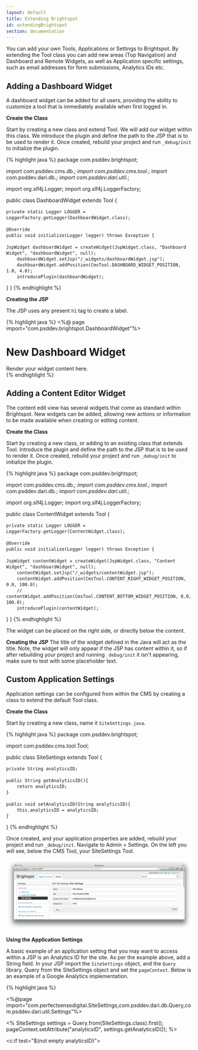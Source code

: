 ```yaml
---
layout: default
title: Extending Brightspot
id: extendingBrightspot
section: documentation
---
```


<div markdown="1" class="span12">

You can add your own Tools, Applications or Settings to Brightspot. By extending the Tool class you can add new areas (Top Navigation) and Dashboard and Remote Widgets, as well as Application specific settings, such as email addresses for form submissions, Analytics IDs etc.


## Adding a Dashboard Widget

A dashboard widget can be added for all users, providing the ability to customize a tool that is immediately available when first logged in.

**Create the Class**

Start by creating a new class and extend Tool. We will add our widget within this class. We introduce the plugin and define the path to the JSP that is to be used to render it. Once created, rebuild your project and run `_debug/init` to initialize the plugin.

<div class="highlight">{% highlight java %}
package com.psddev.brightspot;

import com.psddev.cms.db.*;
import com.psddev.cms.tool.*;
import com.psddev.dari.db.*;
import com.psddev.dari.util.*;

import org.slf4j.Logger;
import org.slf4j.LoggerFactory;

public class DashboardWidget extends Tool {

	private static Logger LOGGER = LoggerFactory.getLogger(DashboardWidget.class);

	@Override
	public void initialize(Logger logger) throws Exception {
	
	JspWidget dashboardWidget = createWidget(JspWidget.class, "Dashboard Widget", "dashboardWidget", null);
    	dashboardWidget.setJsp("/_widgets/dashboardWidget.jsp");
    	dashboardWidget.addPosition(CmsTool.DASHBOARD_WIDGET_POSITION, 1.0, 4.0);
    	introducePlugin(dashboardWidget);

   }
}
{% endhighlight %}</div>

<a id="editor-widget"></a> 
**Creating the JSP**

The JSP uses any present `h1` tag to create a label.

<div class="highlight">{% highlight java %}
<%@ page import="com.psddev.brightspot.DashboardWidget"%>

<div class="widget">
<h1>New Dashboard Widget</h1>
Render your widget content here.
</div>
{% endhighlight %}</div>
	
## Adding a Content Editor Widget

The content edit view has several widgets that come as standard within Brightspot. New widgets can be added, allowing new actions or information to be made available when creating or editing content.

**Create the Class**

Start by creating a new class, or adding to an existing class that extends Tool. Introduce the plugin and define the path to the JSP that is to be used to render it. Once created, rebuild your project and run `_debug/init` to initialize the plugin.

<div class="highlight">{% highlight java %}
package com.psddev.brightspot;

import com.psddev.cms.db.*;
import com.psddev.cms.tool.*;
import com.psddev.dari.db.*;
import com.psddev.dari.util.*;

import org.slf4j.Logger;
import org.slf4j.LoggerFactory;

public class ContentWidget extends Tool {

	private static Logger LOGGER = LoggerFactory.getLogger(ContentWidget.class);

	@Override
	public void initialize(Logger logger) throws Exception {
	
	JspWidget contentWidget = createWidget(JspWidget.class, "Content Widget", "dashboardWidget", null);
    	contentWidget.setJsp("/_widgets/contentWidget.jsp");
    	contentWidget.addPosition(CmsTool.CONTENT_RIGHT_WIDGET_POSITION, 0.0, 100.0);
    	// contentWidget.addPosition(CmsTool.CONTENT_BOTTOM_WIDGET_POSITION, 0.0, 100.0);
    	introducePlugin(contentWidget);

   }
}
{% endhighlight %}</div>
The widget can be placed on the right side, or directly below the content.

**Creating the JSP**
<a id="tool-widget"></a> 
The title of the widget defined in the Java will act as the title. Note, the widget will only appear if the JSP has content within it, so if after rebuilding your project and running `_debug/init` it isn't appearing, make sure to test with some placeholder text.

## Custom Application Settings

Application settings can be configured from within the CMS by creating a class to extend the default Tool class.

**Create the Class**

Start by creating a new class, name it `SiteSettings.java`.

<div class="highlight">{% highlight java %}
package com.psddev.brightspot;

import com.psddev.cms.tool.Tool;

public class SiteSettings extends Tool {

    private String analyticsID;

    public String getAnalyticsID(){
        return analyticsID;
    }
    
    public void setAnalyticsID(String analyticsID){
        this.analyticsID = analyticsID;
    }

}
{% endhighlight %}</div>

Once created, and your application properties are added, rebuild your project and run `_debug/init`. Navigate to Admin > Settings. On the left you will see, below the CMS Tool, your SiteSettings Tool.

![](img/developer/site-settings.png)


**Using the Application Settings**

A basic example of an application setting that you may want to access within a JSP is an Analytics ID for the site. As per the example above, add a String field. In your JSP import the `SiteSettings` object, and the `Query` library. Query from the SiteSettings object and set the `pageContext`. Below is an example of a Google Analytics implementation.


<div class="highlight">{% highlight java %}

<%@page import="com.perfectsensedigital.SiteSettings,com.psddev.dari.db.Query,com.psddev.dari.util.Settings"%>

<%
    SiteSettings settings = Query.from(SiteSettings.class).first();
    pageContext.setAttribute("analyticsID", settings.getAnalyticsID());
%>

<c:if test="${not empty analyticsID}">
    <script type="text/javascript">

          var _gaq = _gaq || [];
          _gaq.push(['_setAccount', '${analyticsID}']);
          _gaq.push(['_trackPageview']);

          (function() {
            var ga = document.createElement('script'); ga.type = 'text/javascript'; ga.async = true;
            ga.src = ('https:' == document.location.protocol ? 'https://ssl' : 'http://www') + '.google-analytics.com/ga.js';
            var s = document.getElementsByTagName('script')[0]; s.parentNode.insertBefore(ga, s);
          })();

     </script>
</c:if>



{% endhighlight %}</div>

<a id="menu-widget"></a>

## Adding a Tab or Menu Item

**Adding a new Main Tab (Area)**

To add a new Tab to the navigation within the CMS, simply add an `Area`. This can be placed in an existing class that extends Tool.

<div class="highlight">{% highlight java %}

Area testArea = createArea("Test Area", "demo.Area", null, "/url-goes-here");
introducePlugin(testArea);

{% endhighlight %}</div>

**Adding an Item to the Admin Drop-Down**

<div class="highlight">{% highlight java %}

@Override
public void initialize(Logger LOGGER) throws Exception {
        
    Area adminArea = null;
    for (Area area : findTopAreas()) {
        if (area.getInternalName().equals("admin")) {
            adminArea = area;
        }
    }

    if (!ObjectUtils.isBlank(adminArea)) {
        introducePlugin(createArea("New Nav Item", "navItem", adminArea, "path/to/file.jsp"));
    }

} 
{% endhighlight %}</div>


**Create new CMS pages**

Often when creating new tools within the CMS, you want to inherit the header / footer and other elements common to the CMS Tool when you create a custom page. This can be achieved by using `wp.writeHeader`, as the example below shows:


<div class="highlight">{% highlight java %}
<% ToolPageContext wp=new ToolPageContext(pageContext); %>
<% wp.writeHeader(); %>

<% wp.writeFooter(); %>
{% endhighlight %}</div>